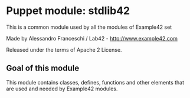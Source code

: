 # Puppet module: stdlib42

This is a common module used by all the modules of Example42 set

Made by Alessandro Franceschi / Lab42 - http://www.example42.com

Released under the terms of Apache 2 License.

## Goal of this module
This module contains classes, defines, functions and other elements that are used and needed  by Example42 modules.


